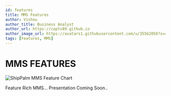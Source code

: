 ```yaml
---
id: features
title: MMS Features
author: Vishnu
author_title: Business Analyst
author_url: https://captv89.github.io
author_image_url: https://avatars1.githubusercontent.com/u/35562058?s=460
tags: [Features, MMS]
---
```


# MMS FEATURES

![ShipPalm MMS Feature Chart](/img/mms-chart.png)
<!--truncate-->

Feature Rich MMS... Presentation Coming Soon..

